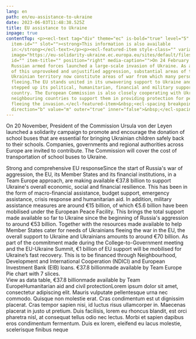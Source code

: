 ```yaml
---
lang: en
path: en/eu-assistance-to-ukraine
date: 2023-06-03T11:48:38.525Z
title: EU assistance to Ukraine
inpage: true
contentTop: <p><ecl-text tag="div" theme="ec" is-bold="true" level="5" size="m"
  item-id="" slot=""><strong>This information is also available
  in:</strong></ecl-text></p><p><ecl-featured-item style-class="" variant=""
  image="https://eu-solidarity-ukraine.ec.europa.eu/sites/default/files/styles/oe_theme_medium_no_crop/public/2022-05/Ukrainian%20refugee%20in%20Romania.jpg?itok=9Acw3_Er"
  id="" item-title="" position="right" media-caption="">On 24 February 2022, the
  Russian armed forces launched a large-scale invasion of Ukraine. As a result
  of this unprovoked and unjustified aggression, substantial areas of the
  Ukrainian territory now constitute areas of war from which many persons are
  fleeing.The EU stands united in its unwavering support to Ukraine and has
  stepped up its political, humanitarian, financial and military support to the
  country. The European Commission is also closely cooperating with Ukraine's
  neighbouring countries to support them in providing protection for people
  fleeing the invasion.</ecl-featured-item>&nbsp;<ecl-spacing breakpoint=""
  direction="b" value="m" outer="true" inner="false">&nbsp;</ecl-spacing></p>
---
```

<ecl-featured-item style-class="" variant="" image="https://eu-solidarity-ukraine.ec.europa.eu/sites/default/files/styles/oe_theme_medium_no_crop/public/2022-11/GettyImages-bought%20photo%201.jpg?itok=vqEcYhII" id="" item-title="School buses for Ukraine: EU solidarity campaign" position="left" media-caption="Kateryna Rodak/Global Images Ukraine via Getty Images">On 20 November, President of the Commission Ursula von der Leyen launched a solidarity campaign to promote and encourage the donation of school buses that are essential for bringing Ukrainian children safely back to their schools. Companies, governments and regional authorities across Europe are invited to contribute. The Commission will cover the cost of transportation of school buses to Ukraine.</ecl-featured-item><p><ecl-text tag="h2" theme="ec" is-bold="true" level="2" size="m" item-id="strong-and-comprehensive-eu-response" slot="">Strong and comprehensive EU response</ecl-text><ecl-text tag="p" theme="ec" is-bold="false" level="2" size="m" slot="">Since the start of Russia's war of aggression, the EU, its Member States and its financial institutions, in a Team Europe approach, are making available €37.8 billion to support Ukraine's overall economic, social and financial resilience. This has been in the form of macro-financial assistance, budget support, emergency assistance, crisis response and humanitarian aid. In addition, military assistance measures are around €15 billion, of which €5.6 billion have been mobilised under the European Peace Facility. This brings the total support made available so far to Ukraine since the beginning of Russia's aggression to around €53 billion. Together with the resources made available to help Member States cater for needs of Ukrainians fleeing the war in the EU, the overall support to Ukraine and Ukrainians amounts to around €70 billion. As part of the commitment made during the College-to-Government meeting and the EU-Ukraine Summit, €1 billion of EU support will be mobilised for Ukraine’s fast recovery. This is to be financed through Neighbourhood, Development and International Cooperation (NDICI) and European Investment Bank (EIB) loans. €37.8 billionmade available by Team Europe Pie chart with 7 slices.&nbsp;&nbsp;<br>View as data table, €37.8 billionmade available by Team Europe</ecl-text><ecl-text tag="h2" theme="ec" is-bold="true" level="2" size="m" item-id="humanitarian-aid-and-civil-protection" slot="">Humanitarian aid and civil protection</ecl-text><ecl-text tag="p" theme="ec" is-bold="false" level="2" size="m" slot="">Lorem ipsum dolor sit amet, consectetur adipiscing elit. Mauris vulputate pellentesque urna nec commodo. Quisque non molestie erat. Cras condimentum est ut dignissim placerat. Cras tempor sapien nisi, id luctus risus ullamcorper in. Maecenas placerat in justo ut pretium. Duis facilisis, lorem eu rhoncus blandit, est orci pharetra nisl, at consequat tellus odio nec lectus. Morbi et sapien dapibus eros condimentum fermentum. Duis ex lorem, eleifend eu lacus molestie, scelerisque finibus neque</ecl-text></p>